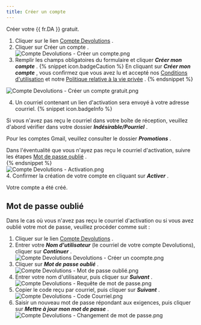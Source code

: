 ```yaml
---
title: Créer un compte
---
```

Créer votre {{ fr.DA }} gratuit.  

1. Cliquer sur le lien [Compte Devolutions](https://portal.devolutions.com/) . 
1. Cliquer sur Créer un compte .  
![Compte Devolutions - Créer un compte.png](https://webdevolutions.azureedge.net/docs/fr/cloud/Cloud4015.png)
1. Remplir les champs obligatoires du formulaire et cliquer ***Créer mon compte*** . 
{% snippet icon.badgeCaution %} 
En cliquant sur ***Créer mon compte*** , vous confirmez que vous avez lu et accepté nos [Conditions d'utilisation](https://devolutions.net/fr/legal/online-services-terms) et notre [Politique relative à la vie privée](https://devolutions.net/fr/legal) . 
{% endsnippet %}  

![Compte Devolutions - Créer un compte gratuit.png](https://webdevolutions.azureedge.net/docs/fr/cloud/cloud4016.png)  

4. Un courriel contenant un lien d'activation sera envoyé à votre adresse courriel. 
{% snippet icon.badgeInfo %}

Si vous n'avez pas reçu le courriel dans votre boîte de réception, veuillez d'abord vérifier dans votre dossier ***Indésirable/Pourriel*** .  

Pour les comptes Gmail, veuillez consulter le dossier ***Promotions*** .  

Dans l'éventualité que vous n'ayez pas reçu le courriel d'activation, suivre les étapes <a href="#key">Mot de passe oublié</a> .  
{% endsnippet %}  
![Compte Devolutions - Activation.png](https://webdevolutions.azureedge.net/docs/fr/cloud/Cloud4021.png)  
4. Confirmer la création de votre compte en cliquant sur ***Activer*** . 

Votre compte a été créé.  

## Mot de passe oublié <a name="key"></a>

Dans le cas où vous n'avez pas reçu le courriel d'activation ou si vous avez oublié votre mot de passe, veuillez procéder comme suit :  

1. Cliquer sur le lien [Compte Devolutions](https://portal.devolutions.com/) . 
1. Entrer votre ***Nom d'utilisateur*** (le courriel de votre compte Devolutions), cliquer sur ***Continuer*** .  
![Compte Devolutions Devolutions - Créer un coompte.png](https://webdevolutions.azureedge.net/docs/fr/cloud/Cloud4015.png)
1. Cliquer sur ***Mot de passe oublié*** .  
![Compte Devolutions - Mot de passe oublié.png](https://webdevolutions.azureedge.net/docs/fr/cloud/Cloud4022.png)
1. Entrer votre nom d'utilisateur, puis cliquer sur ***Suivant*** .  
![Compte Devolutions - Requête de mot de passe.png](https://webdevolutions.azureedge.net/docs/fr/cloud/Cloud4023.png)
1. Copier le code reçu par courriel, puis cliquer sur ***Suivant*** .  
![Compte Devolutions - Code Courriel.png](https://webdevolutions.azureedge.net/docs/fr/cloud/Cloud4024.png)
1. Saisir un nouveau mot de passe répondant aux exigences, puis cliquer sur ***Mettre à jour mon mot de passe*** .  
![Compte Devolutions - Changement de mot de passe.png](https://webdevolutions.azureedge.net/docs/fr/cloud/Cloud4025.png)

